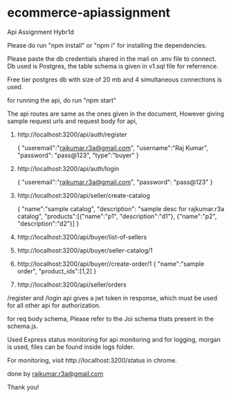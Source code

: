 # ecommerce-apiassignment
Api Assignment Hybr1d

Please do run "npm install" or "npm i" for installing the dependencies.

Please paste the db credentials shared in the mail on .env file to connect. Db used is Postgres, the table schema is given in v1.sql file for referrence.

Free tier postgres db with size of 20 mb and 4 simultaneous connections is used.

for running the api, do run "npm start"

The api routes are same as the ones given in the document, However giving sample request urls and request body for api,

1. http://localhost:3200/api/auth/register
    
    {
    "useremail":"rajkumar.r3a@gmail.com",
    "username":"Raj Kumar",
    "password": "pass@123",
    "type":"buyer"
}

2. http://localhost:3200/api/auth/login

    {
    "useremail":"rajkumar.r3a@gmail.com",
    "password": "pass@123"
}

3. http://localhost:3200/api/seller/create-catalog

    {
    "name":"sample catalog",
    "description": "sample desc for rajkumar.r3a catalog",
    "products":[{"name":"p1", "description":"d1"}, {"name":"p2", "description":"d2"}]
}

4. http://localhost:3200/api/buyer/list-of-sellers
5. http://localhost:3200/api/buyer/seller-catalog/1
6. http://localhost:3200/api/buyer//create-order/1
    {
    "name":"sample order",
    "product_ids":[1,2]
}

7. http://localhost:3200/api/seller/orders

/register and /login api gives a jwt token in response, which must be used for all other api for authorization.

for req body schema, Please refer to the Joi schema thats present in the schema.js.

Used Express status monitoring for api monitoring and for logging, morgan is used, files can be found inside logs folder.

For monitoring, visit http://localhost:3200/status in chrome.

done by rajkumar.r3a@gmail.com

Thank you!